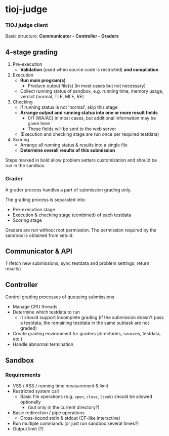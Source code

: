 # tioj-judge
### TIOJ judge client

Basic structure: **Communicator - Controller - Graders**

## 4-stage grading

1. Pre-execution
   - **Validation** (used when source code is restricted) **and compilation**
2. Execution
   - **Run main program(s)**
     - Produce output file(s) [in most cases but not necessary]
   - Collect running status of sandbox, e.g. running time, memory usage, verdict (normal, TLE, MLE, RE)
3. Checking
   - If running status is not 'normal', skip this stage
   - **Arrange output and running status into one or more result fields**
     - 0/1 (WA/AC) in most cases, but additional information may be given here
     - These fields will be sent to the web server
   - (Execution and checking stage are run once per required testdata)
4. Scoring
   - Arrange all running status & results into a single file
   - **Determine overall results of this submission**

Steps marked in bold allow problem setters customization and should be run in the sandbox.

### Grader

A grader process handles a part of submission grading only.

The grading process is separated into:

- Pre-execution stage
- Execution & checking stage (combined) of each testdata
- Scoring stage

Graders are run without root permission. The permission required by the sandbox is obtained from setuid.

## Communicator & API

?
(fetch new submissions, sync testdata and problem settings, return results)

## Controller

Control grading processes of queueing submissions
- Manage CPU threads
- Determine which testdata to run
  - It should support incomplete grading (if the submission doesn't pass a testdata, the remaining testdata in the same subtask are not graded)
- Create grading environment for graders (directories, sources, testdata, etc.)
- Handle abnormal termination

## Sandbox

### Requirements

- VSS / RSS / running time measurement & limit
- Restricted system call
  - Basic file operations (e.g. `open`, `close`, `lseek`) should be allowed optionally
    - (but only in the current directory?)
- Basic redirection / pipe operations
  - Cross-bound stdin & stdout (CF-like interactive)
- Run multiple commands (or just run sandbox several times?)
- Output limit (?)
